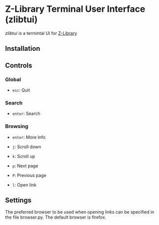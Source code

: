 # Z-Library Terminal User Interface (zlibtui)

_zlibtui_ is a termintal UI for [Z-Library](https://b-ok.cc/)

## Installation

## Controls

### Global

- `esc`: Quit

### Search

- `enter`: Search

### Browsing

- `enter`: More Info

- `j`: Scroll down

- `k`: Scroll up

- `p`: Next page

- `P`: Previous page 

- `l`: Open link

## Settings

The preferred browser to be used when opening links can be specified in the file
browser.py. The default browser is firefox.
